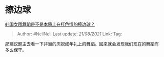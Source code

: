 # 擦边球
[韩国女团舞蹈是不是本质上在打色情的擦边球？](https://www.zhihu.com/question/35317151/answer/866583892)

> Author: #NellNell
> Last update: *21/08/2021*
> Link:
> Tag:

那建议题主去看一下非洲的庆祝成年礼上的舞蹈。回来就会发现我们现在的舞蹈有多么保守。
